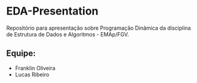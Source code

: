 # EDA-Presentation
Repositório para apresentação sobre Programação Dinâmica da disciplina de Estrutura de Dados e Algoritmos - EMAp/FGV.

## Equipe:
- Franklin Oliveira
- Lucas Ribeiro
